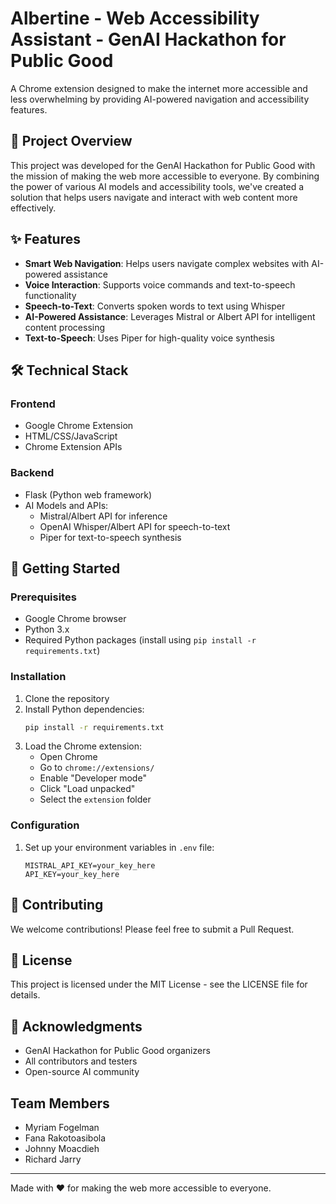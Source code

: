 # Albertine - Web Accessibility Assistant - GenAI Hackathon for Public Good

A Chrome extension designed to make the internet more accessible and less overwhelming by providing AI-powered navigation and accessibility features. 

## 🌟 Project Overview

This project was developed for the GenAI Hackathon for Public Good with the mission of making the web more accessible to everyone. By combining the power of various AI models and accessibility tools, we've created a solution that helps users navigate and interact with web content more effectively.

## ✨ Features

- **Smart Web Navigation**: Helps users navigate complex websites with AI-powered assistance
- **Voice Interaction**: Supports voice commands and text-to-speech functionality
- **Speech-to-Text**: Converts spoken words to text using   Whisper 
- **AI-Powered Assistance**: Leverages Mistral or Albert API for intelligent content processing
- **Text-to-Speech**: Uses Piper for high-quality voice synthesis

## 🛠️ Technical Stack

### Frontend
- Google Chrome Extension
- HTML/CSS/JavaScript
- Chrome Extension APIs

### Backend
- Flask (Python web framework)
- AI Models and APIs:
  - Mistral/Albert API for inference
  - OpenAI Whisper/Albert API for speech-to-text
  - Piper for text-to-speech synthesis

## 🚀 Getting Started

### Prerequisites
- Google Chrome browser
- Python 3.x
- Required Python packages (install using `pip install -r requirements.txt`)

### Installation
1. Clone the repository
2. Install Python dependencies:
   ```bash
   pip install -r requirements.txt
   ```
3. Load the Chrome extension:
   - Open Chrome
   - Go to `chrome://extensions/`
   - Enable "Developer mode"
   - Click "Load unpacked"
   - Select the `extension` folder

### Configuration
1. Set up your environment variables in `.env` file:
   ```
   MISTRAL_API_KEY=your_key_here
   API_KEY=your_key_here
   ```

## 🤝 Contributing

We welcome contributions! Please feel free to submit a Pull Request.

## 📝 License

This project is licensed under the MIT License - see the LICENSE file for details.

## 🙏 Acknowledgments

- GenAI Hackathon for Public Good organizers
- All contributors and testers
- Open-source AI community

## Team Members

- Myriam Fogelman
- Fana Rakotoasibola
- Johnny Moacdieh
- Richard Jarry


---

Made with ❤️ for making the web more accessible to everyone.
